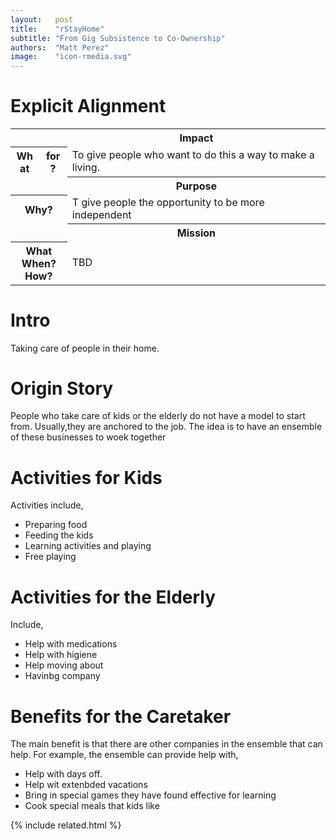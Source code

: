 ```yaml
---
layout:   post
title:    "rStayHome"
subtitle: "From Gig Subsistence to Co-Ownership"
authors:  "Matt Perez"
image:    "icon-rmedia.svg"
---
```


<div style="display: none; ">
 <p>Taking care of people in their home</p>
</div>

<h1>Explicit Alignment</h1>
   <div class='_center'>
    <table class='_explicitalignment'>
     <tr>
      <td></td>
      <th>Impact</th>
     </tr>
     <tr>
      <th style='column-width:20px; col-width:30px; '>What for?</th>
      <td>To give people who want to do this a way to make a living.</td>
     </tr>
     <tr>
      <td></td>
      <th>Purpose</th>
     </tr>
     <tr>
      <th>Why?</th>
      <td>T give people the opportunity to be more independent</td>
     </tr>
     <tr>
      <td></td>
      <th>Mission</th>
     </tr>
     <tr>
      <th>What<br>When?<br>How?</th>
      <td>TBD</td>
     </tr>
    </table>
   </div>

<h1>Intro</h1>
 <p>Taking care of people in their home.</p>

<h1>Origin Story</h1>
 <p>People who take care of kids or the elderly do not have a model to start from. Usually,they are anchored to the job. The idea is to have an ensemble of these businesses to woek together</p>

<h1>Activities for Kids</h1>
 <p>Activities include,</p>
  <ul>
   <li>Preparing food</li>
   <li>Feeding the kids</li>
   <li>Learning activities and playing</li>
   <li>Free playing</li>
  </ul>

<h1>Activities for the Elderly</h1>
 <p>Include,</p>
  <ul>
   <li>Help with medications</li>
   <li>Help with higiene</li>
   <li>Help moving about</li>
   <li>Havinbg company</li>
  </ul>

<h1>Benefits for the Caretaker</h1>
 <p>The main benefit is that there are other companies in the ensemble that can help. For example, the ensemble can provide help with,
  <ul>
   <li>Help with days off.</li>
   <li>Help wit extenbded vacations</li>
   <li>Bring in special games they have found effective for learning</li>
   <li>Cook special meals that kids like</li>
  </ul> 

{% include related.html %}
